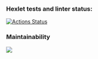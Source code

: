 ### Hexlet tests and linter status:

[![Actions Status](https://github.com/Mari-Krukovskaya/frontend-project-44/workflows/hexlet-check/badge.svg)](https://github.com/Mari-Krukovskaya/frontend-project-44/actions)

### Maintainability

<a href="https://codeclimate.com/github/Mari-Krukovskaya/frontend-project-44/maintainability"><img src="https://api.codeclimate.com/v1/badges/8f9257a77155fd0cb6cf/maintainability" /></a>
